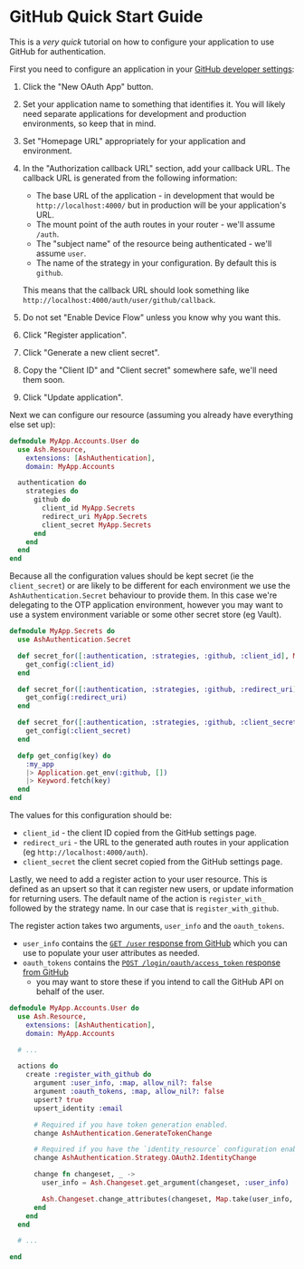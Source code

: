 # GitHub Quick Start Guide

This is a _very quick_ tutorial on how to configure your application to use
GitHub for authentication.

First you need to configure an application in your [GitHub developer
settings](https://github.com/settings/developers):

1. Click the "New OAuth App" button.
2. Set your application name to something that identifies it. You will likely
   need separate applications for development and production environments, so
   keep that in mind.
3. Set "Homepage URL" appropriately for your application and environment.
4. In the "Authorization callback URL" section, add your callback URL. The
   callback URL is generated from the following information:

   - The base URL of the application - in development that would be
     `http://localhost:4000/` but in production will be your application's
     URL.
   - The mount point of the auth routes in your router - we'll assume
     `/auth`.
   - The "subject name" of the resource being authenticated - we'll assume `user`.
   - The name of the strategy in your configuration. By default this is
     `github`.

   This means that the callback URL should look something like
   `http://localhost:4000/auth/user/github/callback`.

5. Do not set "Enable Device Flow" unless you know why you want this.
6. Click "Register application".
7. Click "Generate a new client secret".
8. Copy the "Client ID" and "Client secret" somewhere safe, we'll need them
   soon.
9. Click "Update application".

Next we can configure our resource (assuming you already have everything else
set up):

```elixir
defmodule MyApp.Accounts.User do
  use Ash.Resource,
    extensions: [AshAuthentication],
    domain: MyApp.Accounts

  authentication do
    strategies do
      github do
        client_id MyApp.Secrets
        redirect_uri MyApp.Secrets
        client_secret MyApp.Secrets
      end
    end
  end
end
```

Because all the configuration values should be kept secret (ie the
`client_secret`) or are likely to be different for each environment we use the
`AshAuthentication.Secret` behaviour to provide them. In this case we're
delegating to the OTP application environment, however you may want to use a
system environment variable or some other secret store (eg Vault).

```elixir
defmodule MyApp.Secrets do
  use AshAuthentication.Secret

  def secret_for([:authentication, :strategies, :github, :client_id], MyApp.Accounts.User, _) do
    get_config(:client_id)
  end

  def secret_for([:authentication, :strategies, :github, :redirect_uri], MyApp.Accounts.User, _) do
    get_config(:redirect_uri)
  end

  def secret_for([:authentication, :strategies, :github, :client_secret], MyApp.Accounts.User, _) do
    get_config(:client_secret)
  end

  defp get_config(key) do
    :my_app
    |> Application.get_env(:github, [])
    |> Keyword.fetch(key)
  end
end
```

The values for this configuration should be:

- `client_id` - the client ID copied from the GitHub settings page.
- `redirect_uri` - the URL to the generated auth routes in your application
  (eg `http://localhost:4000/auth`).
- `client_secret` the client secret copied from the GitHub settings page.

Lastly, we need to add a register action to your user resource. This is defined
as an upsert so that it can register new users, or update information for
returning users. The default name of the action is `register_with_` followed by
the strategy name. In our case that is `register_with_github`.

The register action takes two arguments, `user_info` and the `oauth_tokens`.

- `user_info` contains the [`GET /user` response from
  GitHub](https://docs.github.com/en/rest/users/users?apiVersion=2022-11-28#get-the-authenticated-user)
  which you can use to populate your user attributes as needed.
- `oauth_tokens` contains the [`POST /login/oauth/access_token` response from
  GitHub](https://docs.github.com/en/developers/apps/building-oauth-apps/authorizing-oauth-apps#response)
  - you may want to store these if you intend to call the GitHub API on behalf
    of the user.

```elixir
defmodule MyApp.Accounts.User do
  use Ash.Resource,
    extensions: [AshAuthentication],
    domain: MyApp.Accounts

  # ...

  actions do
    create :register_with_github do
      argument :user_info, :map, allow_nil?: false
      argument :oauth_tokens, :map, allow_nil?: false
      upsert? true
      upsert_identity :email

      # Required if you have token generation enabled.
      change AshAuthentication.GenerateTokenChange

      # Required if you have the `identity_resource` configuration enabled.
      change AshAuthentication.Strategy.OAuth2.IdentityChange

      change fn changeset, _ ->
        user_info = Ash.Changeset.get_argument(changeset, :user_info)

        Ash.Changeset.change_attributes(changeset, Map.take(user_info, ["email"]))
      end
    end
  end

  # ...

end
```
